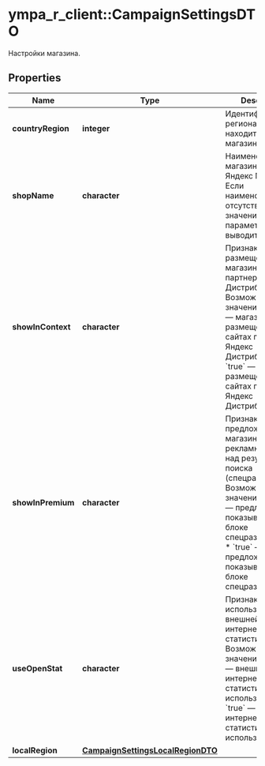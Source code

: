 # ympa_r_client::CampaignSettingsDTO

Настройки магазина.

## Properties
Name | Type | Description | Notes
------------ | ------------- | ------------- | -------------
**countryRegion** | **integer** | Идентификатор региона, в котором находится магазин. | [optional] 
**shopName** | **character** | Наименование магазина на Яндекс Маркете. Если наименование отсутствует, значение параметра выводится — &#x60;null&#x60;.  | [optional] 
**showInContext** | **character** | Признак размещения магазина на сайтах партнеров Яндекс Дистрибуции. Возможные значения: * &#x60;false&#x60; — магазин не размещен на сайтах партнеров Яндекс Дистрибуции. * &#x60;true&#x60; — магазин размещен на сайтах партнеров Яндекс Дистрибуции.  | [optional] 
**showInPremium** | **character** | Признак показа предложений магазина в рекламном блоке над результатами поиска (cпецразмещение). Возможные значения: * &#x60;false&#x60; — предложения не показываются в блоке cпецразмещения. * &#x60;true&#x60; — предложения показываются в блоке cпецразмещения.  | [optional] 
**useOpenStat** | **character** | Признак использования внешней интернет-статистики. Возможные значения: * &#x60;false&#x60; — внешняя интернет-статистика не используется. * &#x60;true&#x60; — внешняя интернет-статистика используется.  | [optional] 
**localRegion** | [**CampaignSettingsLocalRegionDTO**](CampaignSettingsLocalRegionDTO.md) |  | [optional] 


